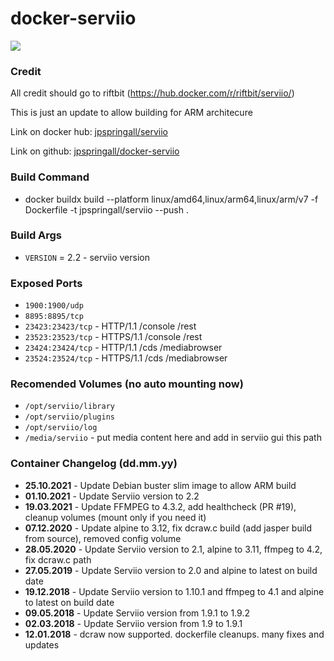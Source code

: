 # docker-serviio

[![](http://serviio.org/images/serviio.png)](http://serviio.org/) 

### Credit

All credit should go to riftbit (https://hub.docker.com/r/riftbit/serviio/)

This is just an update to allow building for ARM architecure

  
Link on docker hub: [jpspringall/serviio](https://hub.docker.com/r/jpspringall/serviio/)

Link on github: [jpspringall/docker-serviio](https://github.com/jpspringall/serviio)

### Build Command

 - docker buildx build --platform linux/amd64,linux/arm64,linux/arm/v7 -f Dockerfile -t jpspringall/serviio --push .

### Build Args

 - `VERSION` = 2.2 - serviio version


### Exposed Ports

 - `1900:1900/udp`
 - `8895:8895/tcp`
 - `23423:23423/tcp` - HTTP/1.1 /console /rest
 - `23523:23523/tcp` - HTTPS/1.1 /console /rest
 - `23424:23424/tcp` - HTTP/1.1 /cds /mediabrowser
 - `23524:23524/tcp` - HTTPS/1.1 /cds /mediabrowser

### Recomended Volumes (no auto mounting now)
 - `/opt/serviio/library`
 - `/opt/serviio/plugins`
 - `/opt/serviio/log`
 - `/media/serviio` - put media content here and add in serviio gui this path


### Container Changelog (dd.mm.yy)

 - **25.10.2021** - Update Debian buster slim image to allow ARM build
 - **01.10.2021** - Update Serviio version to 2.2
 - **19.03.2021** - Update FFMPEG to 4.3.2, add healthcheck (PR #19), cleanup volumes (mount only if you need it)
 - **07.12.2020** - Update alpine to 3.12, fix dcraw.c build (add jasper build from source), removed config volume
 - **28.05.2020** - Update Serviio version to 2.1, alpine to 3.11, ffmpeg to 4.2, fix dcraw.c path
 - **27.05.2019** - Update Serviio version to 2.0 and alpine to latest on build date
 - **19.12.2018** - Update Serviio version to 1.10.1 and ffmpeg to 4.1 and alpine to latest on build date
 - **09.05.2018** - Update Serviio version from 1.9.1 to 1.9.2
 - **02.03.2018** - Update Serviio version from 1.9 to 1.9.1
 - **12.01.2018** - dcraw now supported. dockerfile cleanups. many fixes and updates
